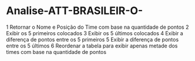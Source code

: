 # Analise-ATT-BRASILEIR-O-
1 Retornar o Nome e Posição do Time com base na quantidade de pontos
2 Exibir os 5 primeiros colocados
3 Exibir os 5 últimos colocados
4 Exibir a diferença de pontos entre os 5 primeiros
5 Exibir a diferença de pontos entre os 5 últimos
6 Reordenar a tabela para exibir apenas metade dos times com base na quantidade de pontos

